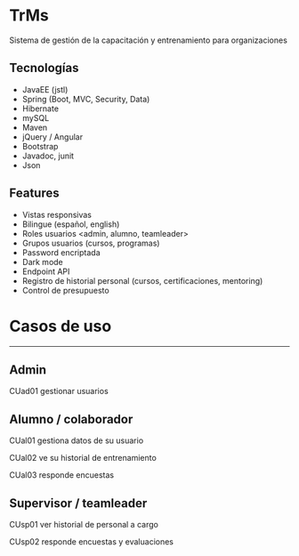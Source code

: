 # TrMs
Sistema de gestión de la capacitación y entrenamiento para organizaciones

## Tecnologías

- JavaEE (jstl)
- Spring (Boot, MVC, Security, Data)
- Hibernate
- mySQL
- Maven
- jQuery / Angular
- Bootstrap
- Javadoc, junit
- Json

## Features

- Vistas responsivas
- Bilingue (español, english)
- Roles usuarios <admin, alumno, teamleader>
- Grupos usuarios (cursos, programas)
- Password encriptada
- Dark mode
- Endpoint API
- Registro de historial personal (cursos, certificaciones, mentoring)
- Control de presupuesto

# Casos de uso

---

## Admin

CUad01 gestionar usuarios

## Alumno / colaborador

CUal01 gestiona datos de su usuario

CUal02 ve su historial de entrenamiento

CUal03 responde encuestas

## Supervisor / teamleader

CUsp01 ver historial de personal a cargo

CUsp02 responde encuestas y evaluaciones
